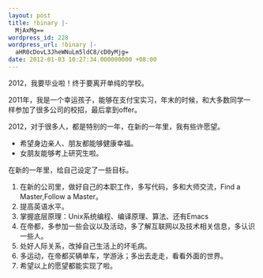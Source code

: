 ```yaml
---
layout: post
title: !binary |-
  MjAxMg==
wordpress_id: 228
wordpress_url: !binary |-
  aHR0cDovL3JheWNuLm5ldC8/cD0yMjg=
date: 2012-01-03 10:27:34.000000000 +08:00
---
```

2012，我要毕业啦！终于要离开单纯的学校。

2011年，我是一个幸运孩子，能够在支付宝实习，年末的时候，和大多数同学一样参加了很多公司的校招，最后拿到offer。

2012，对于很多人，都是特别的一年，在新的一年里，我有些许愿望。
<ul>
	<li>希望身边亲人、朋友都能够健康幸福。</li>
	<li>女朋友能够考上研究生啦。</li>
</ul>
在新的一年里，给自己设定了一些目标。
<ol>
	<li>在新的公司里，做好自己的本职工作，多写代码，多和大师交流，Find a Master,Follow a Master。</li>
	<li>提高英语水平。</li>
	<li>掌握底层原理：Unix系统编程、编译原理、算法、还有Emacs</li>
	<li>在帝都，多参加一些会议以及活动，多了解互联网以及技术相关信息，多认识一些人。</li>
	<li>处好人际关系，改掉自己生活上的坏毛病。</li>
	<li>多运动，在帝都买辆单车，学游泳；多出去走走，看看外面的世界。</li>
	<li>希望以上的愿望都能实现了啦。</li>
</ol>
